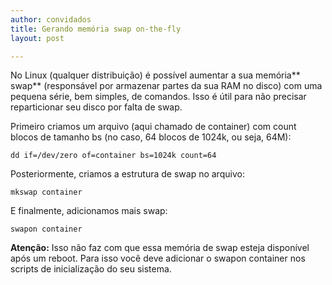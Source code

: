 ```yaml
---
author: convidados
title: Gerando memória swap on-the-fly
layout: post

---
```

No Linux (qualquer distribuição) é possível aumentar a sua memória** swap** (responsável por armazenar partes da sua RAM no disco) com uma pequena série, bem simples, de comandos. Isso é útil para não precisar reparticionar seu disco por falta de swap.

Primeiro criamos um arquivo (aqui chamado de container) com count blocos de tamanho bs (no caso, 64 blocos de 1024k, ou seja, 64M):  

	dd if=/dev/zero of=container bs=1024k count=64

Posteriormente, criamos a estrutura de swap no arquivo:  

	mkswap container

E finalmente, adicionamos mais swap:  

	swapon container

**Atenção:** Isso não faz com que essa memória de swap esteja disponível após um reboot. Para isso você deve adicionar o swapon container nos scripts de inicialização do seu sistema. 



















